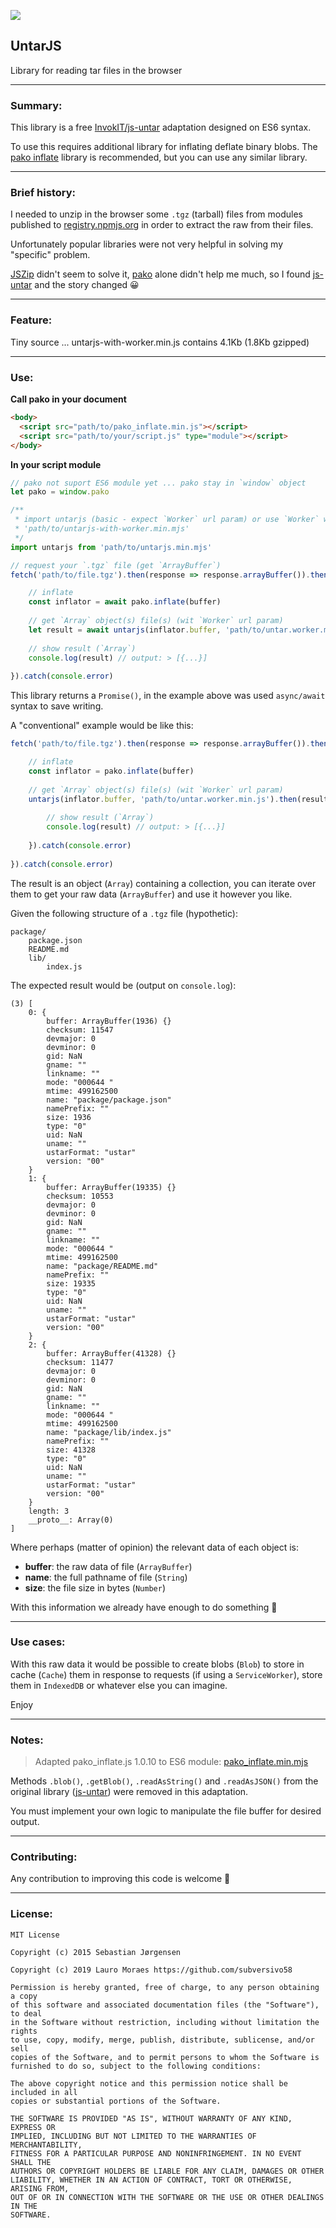 [![](https://data.jsdelivr.com/v1/package/gh/subversivo58/untarjs/badge?style=rounded)](https://www.jsdelivr.com/package/gh/subversivo58/untarjs)

## UntarJS

Library for reading tar files in the browser

-----

### Summary:

This library is a free [InvokIT/js-untar](https://github.com/InvokIT/js-untar) adaptation designed on ES6 syntax.

To use this requires additional library for inflating deflate binary blobs. The [pako inflate](https://github.com/nodeca/pako/blob/master/dist/pako_inflate.min.js) library is recommended, but you can use any similar library.

-----

### Brief history:

I needed to unzip in the browser some `.tgz` (tarball) files from modules published to [registry.npmjs.org](https://registry.npmjs.org) in order to extract the raw from their files.

Unfortunately popular libraries were not very helpful in solving my "specific" problem.

[JSZip](https://github.com/Stuk/jszip) didn't seem to solve it, [pako](https://github.com/nodeca/pako) alone didn't help me much, so I found [js-untar](https://github.com/InvokIT/js-untar) and the story changed 😀

-----

### Feature:

Tiny source ... untarjs-with-worker.min.js contains 4.1Kb (1.8Kb gzipped)

-----

### Use:

**Call pako in your document**

```html
<body>
  <script src="path/to/pako_inflate.min.js"></script>
  <script src="path/to/your/script.js" type="module"></script>
</body>
```

**In your script module**
```javascript
// pako not suport ES6 module yet ... pako stay in `window` object
let pako = window.pako

/**
 * import untarjs (basic - expect `Worker` url param) or use `Worker` with `Blob` version
 * 'path/to/untarjs-with-worker.min.mjs'
 */
import untarjs from 'path/to/untarjs.min.mjs'

// request your `.tgz` file (get `ArrayBuffer`)
fetch('path/to/file.tgz').then(response => response.arrayBuffer()).then(async buffer => {

    // inflate
    const inflator = await pako.inflate(buffer)
    
    // get `Array` object(s) file(s) (wit `Worker` url param)
    let result = await untarjs(inflator.buffer, 'path/to/untar.worker.min.js')
    
    // show result (`Array`)
    console.log(result) // output: > [{...}]
    
}).catch(console.error)
```

This library returns a `Promise()`, in the example above was used `async/await` syntax to save writing.

A "conventional" example would be like this:

```javascript
fetch('path/to/file.tgz').then(response => response.arrayBuffer()).then(buffer => {

    // inflate
    const inflator = pako.inflate(buffer)
    
    // get `Array` object(s) file(s) (wit `Worker` url param)
    untarjs(inflator.buffer, 'path/to/untar.worker.min.js').then(result => {
    
        // show result (`Array`)
        console.log(result) // output: > [{...}]
        
    }).catch(console.error)
    
}).catch(console.error)
```

The result is an object (`Array`) containing a collection, you can iterate over them to get your raw data (`ArrayBuffer`) and use it however you like.


Given the following structure of a `.tgz` file (hypothetic):

```none
package/
    package.json
    README.md
    lib/
        index.js
```

The expected result would be (output on `console.log`):

```console
(3) [
    0: {
        buffer: ArrayBuffer(1936) {}
        checksum: 11547
        devmajor: 0
        devminor: 0
        gid: NaN
        gname: ""
        linkname: ""
        mode: "000644 "
        mtime: 499162500
        name: "package/package.json"
        namePrefix: ""
        size: 1936
        type: "0"
        uid: NaN
        uname: ""
        ustarFormat: "ustar"
        version: "00"
    }
    1: {
        buffer: ArrayBuffer(19335) {}
        checksum: 10553
        devmajor: 0
        devminor: 0
        gid: NaN
        gname: ""
        linkname: ""
        mode: "000644 "
        mtime: 499162500
        name: "package/README.md"
        namePrefix: ""
        size: 19335
        type: "0"
        uid: NaN
        uname: ""
        ustarFormat: "ustar"
        version: "00"
    }
    2: {
        buffer: ArrayBuffer(41328) {}
        checksum: 11477
        devmajor: 0
        devminor: 0
        gid: NaN
        gname: ""
        linkname: ""
        mode: "000644 "
        mtime: 499162500
        name: "package/lib/index.js"
        namePrefix: ""
        size: 41328
        type: "0"
        uid: NaN
        uname: ""
        ustarFormat: "ustar"
        version: "00"
    }
    length: 3
    __proto__: Array(0)
]
```

Where perhaps (matter of opinion) the relevant data of each object is:

* **buffer**: the raw data of file (`ArrayBuffer`)
* **name**: the full pathname of file (`String`)
* **size**: the file size in bytes (`Number`)

With this information we already have enough to do something 🤔

-----


### Use cases:

With this raw data it would be possible to create blobs (`Blob`) to store in cache (`Cache`) them in response to requests (if using a `ServiceWorker`), store them in `IndexedDB` or whatever else you can imagine.

Enjoy

-----

### Notes:

> Adapted pako_inflate.js 1.0.10 to ES6 module: [pako_inflate.min.mjs](https://gist.github.com/subversivo58/59433c016b06f17f20545fb8cc7f88b3)

Methods `.blob()`, `.getBlob()`, `.readAsString()` and `.readAsJSON()` from the original library ([js-untar](https://github.com/InvokIT/js-untar)) were removed in this adaptation.

You must implement your own logic to manipulate the file buffer for desired output.

-----

### Contributing:

Any contribution to improving this code is welcome 🎊

-----

### License:

```license
MIT License

Copyright (c) 2015 Sebastian Jørgensen

Copyright (c) 2019 Lauro Moraes https://github.com/subversivo58

Permission is hereby granted, free of charge, to any person obtaining a copy
of this software and associated documentation files (the "Software"), to deal
in the Software without restriction, including without limitation the rights
to use, copy, modify, merge, publish, distribute, sublicense, and/or sell
copies of the Software, and to permit persons to whom the Software is
furnished to do so, subject to the following conditions:

The above copyright notice and this permission notice shall be included in all
copies or substantial portions of the Software.

THE SOFTWARE IS PROVIDED "AS IS", WITHOUT WARRANTY OF ANY KIND, EXPRESS OR
IMPLIED, INCLUDING BUT NOT LIMITED TO THE WARRANTIES OF MERCHANTABILITY,
FITNESS FOR A PARTICULAR PURPOSE AND NONINFRINGEMENT. IN NO EVENT SHALL THE
AUTHORS OR COPYRIGHT HOLDERS BE LIABLE FOR ANY CLAIM, DAMAGES OR OTHER
LIABILITY, WHETHER IN AN ACTION OF CONTRACT, TORT OR OTHERWISE, ARISING FROM,
OUT OF OR IN CONNECTION WITH THE SOFTWARE OR THE USE OR OTHER DEALINGS IN THE
SOFTWARE.
```
